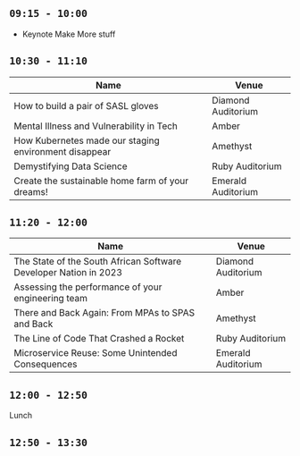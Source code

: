 
## ` 09:15 - 10:00 ` 
- Keynote Make More stuff

## ` 10:30 - 11:10 ` 

|Name|Venue|
|---|---|
|How to build a pair of SASL gloves|Diamond Auditorium|
|Mental Illness and Vulnerability in Tech|Amber|
|How Kubernetes made our staging environment disappear|Amethyst|
|Demystifying Data Science|Ruby Auditorium|
|Create the sustainable home farm of your dreams!|Emerald Auditorium|

## ` 11:20 - 12:00 `

|Name|Venue|
|---|---|
|The State of the South African Software Developer Nation in 2023|Diamond Auditorium|
|Assessing the performance of your engineering team|Amber|
|There and Back Again: From MPAs to SPAS and Back|Amethyst|
|The Line of Code That Crashed a Rocket|Ruby Auditorium|
|Microservice Reuse: Some Unintended Consequences|Emerald Auditorium|

## ` 12:00 - 12:50 `

Lunch

## ` 12:50 - 13:30 `


